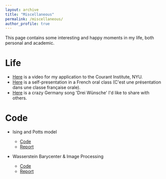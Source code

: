 ```yaml
---
layout: archive
title: "Miscellaneous"
permalink: /miscellaneous/
author_profile: true
---
```


This page contains some interesting and happy moments in my life, both personal and academic. 

Life
======
<!-- Here is a photo of my sweet and beautiful fiancee. We have fell in love since 2017/02/10. -->
<!-- ![Tingting](/Zjx2Djt.github.io/images/Tingting.jpeg) -->
* [Here](https://zjx1998.github.io/Zjx2Djt.github.io//videos/Courant.mp3) is a video for my application to the Courant Institute, NYU.
* [Here](https://zjx1998.github.io/Zjx2Djt.github.io//files/Presentation.pdf) is a self-presentation in a French oral class (C'est une présentation dans une classe française orale).
* [Here](https://zjx1998.github.io/Zjx2Djt.github.io//videos/Drei_Wünsche.mp3) is a crazy Germany song 'Drei Wünsche' I'd like to share with others.

Code
======
* Ising and Potts model
  * [Code](https://github.com/Zjx1998/Ising-model)
  * [Report](https://github.com/Zjx1998/Zjx2Djt.github.io/files/Ising.pdf)

* Wasserstein Barycenter & Image Processing
  * [Code](https://github.com/Zjx1998/Ising-model)
  * [Report](https://github.com/Zjx1998/Zjx2Djt.github.io/files/Pwg_Wasserstein.pdf)
